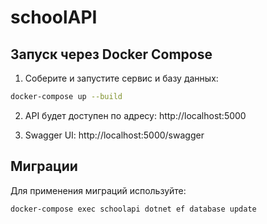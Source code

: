 # schoolAPI

## Запуск через Docker Compose

1. Соберите и запустите сервис и базу данных:

```sh
docker-compose up --build
```

2. API будет доступен по адресу: http://localhost:5000

3. Swagger UI: http://localhost:5000/swagger

## Миграции

Для применения миграций используйте:

```sh
docker-compose exec schoolapi dotnet ef database update
``` 